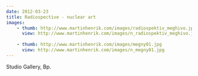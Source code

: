 ```yaml
---
date: 2012-03-23
title: Radiospective - nuclear art
images:
    - thumb: http://www.martinhenrik.com/images/radiospektiv_meghivo.jpg
      view: http://www.martinhenrik.com/images/n_radiospektiv_meghivo.jpg
      
    - thumb: http://www.martinhenrik.com/images/megny01.jpg
      view: http://www.martinhenrik.com/images/n_megny01.jpg
---
```

Studio Gallery, Bp.
